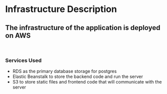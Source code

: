 # Infrastructure Description

## The infrastructure of the application is deployed on AWS

 <br>

### Services Used

- RDS as the primary database storage for postgres 
- Elastic Beanstalk to store the backend code and run the server
- S3 to store static files and frontend code that will communicate with the server